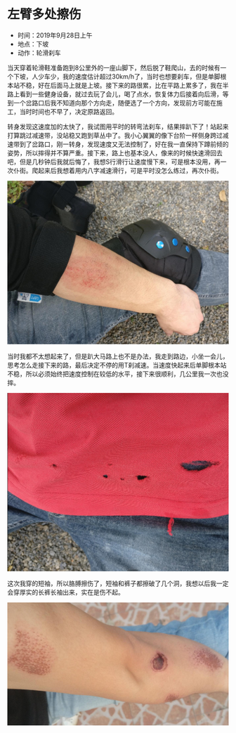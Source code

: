 # 左臂多处擦伤


- 时间：2019年9月28日上午
- 地点：下坡
- 动作：轮滑刹车


当天穿着轮滑鞋准备跑到8公里外的一座山脚下，然后脱了鞋爬山，去的时候有一个下坡，人少车少，我的速度估计超过30km/h了，当时也想要刹车，但是单脚根本站不稳，好在后面马上就是上坡。接下来的路很累，比在平路上累多了，我在半路上看到一些健身设备，就过去玩了会儿，喝了点水，恢复体力后接着向后滑，等到一个岔路口后我不知道向那个方向走，随便选了一个方向，发现前方可能在施工，当时时间也不早了，决定原路返回。

转身发现这速度加的太快了，我试图用平时的转弯法刹车，结果摔趴下了！站起来打算跳过减速带，没站稳又跑到草丛中了。我小心翼翼的像下台阶一样侧身跨过减速带到了岔路口，刚一转身，发现速度又无法控制了，好在我一直保持下蹲前倾的姿势，所以摔得并不算严重。接下来，路上也基本没人，像来的时候快速滑回去吧，但是几秒钟后我就后悔了，我想S行滑行让速度慢下来，可是根本没用，再一次仆街。爬起来后我想着用内八字减速滑行，可是平时没怎么练过，再次仆街。

![](images/01.jpg)


当时我都不太想起来了，但是趴大马路上也不是办法，我走到路边，小坐一会儿，思考怎么走接下来的路，最后决定不停的用T刹减速。当速度快起来后单脚根本站不稳，所以必须始终把速度控制在较低的水平，接下来很顺利，几公里我一次也没摔。

![](images/02.jpg)

这次我穿的短袖，所以胳膊擦伤了，短袖和裤子都擦破了几个洞，我想以后我一定会穿厚实的长裤长袖出来，实在是伤不起。

![2019年9月28日傍晚](images/03.jpg)